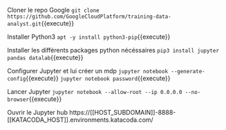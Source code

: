 Cloner le repo Google 
`git clone https://github.com/GoogleCloudPlatform/training-data-analyst.git`{{execute}}

Installer Python3
`apt -y install python3-pip`{{execute}}

Installer les différents packages python nécéssaires
`pip3 install jupyter pandas datalab`{{execute}}

Configurer Jupyter et lui créer un mdp
`jupyter notebook --generate-config`{{execute}}
`jupyter notebook password`{{execute}}

Lancer Jupyter
`jupyter notebook --allow-root --ip 0.0.0.0 --no-browser`{{execute}}

Ouvrir le Jupyter hub
https://[[HOST_SUBDOMAIN]]-8888-[[KATACODA_HOST]].environments.katacoda.com/

